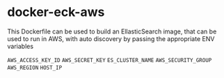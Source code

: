 # docker-eck-aws

This Dockerfile can be used to build an EllasticSearch image, that can be used to run  in AWS, with auto discovery by passing the appropriate ENV variables

`AWS_ACCESS_KEY_ID`
`AWS_SECRET_KEY`
`ES_CLUSTER_NAME`
`AWS_SECURITY_GROUP`
`AWS_REGION`
`HOST_IP`
